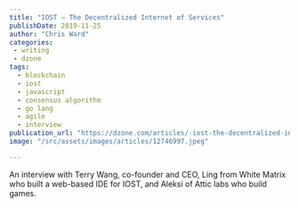 ```yaml
---
title: "IOST — The Decentralized Internet of Services"
publishDate: 2019-11-25
author: "Chris Ward"
categories:
 - writing
 - dzone
tags:
  - blockchain
  - iost
  - javascript
  - consensus algorithm
  - go lang
  - agile
  - interview
publication_url: "https://dzone.com/articles/-iost-the-decentralized-internet-of-services"
image: "/src/assets/images/articles/12746997.jpeg"

---
```

An interview with Terry Wang, co-founder and CEO, Ling from White Matrix who built a web-based IDE for IOST, and Aleksi of Attic labs who build games.

